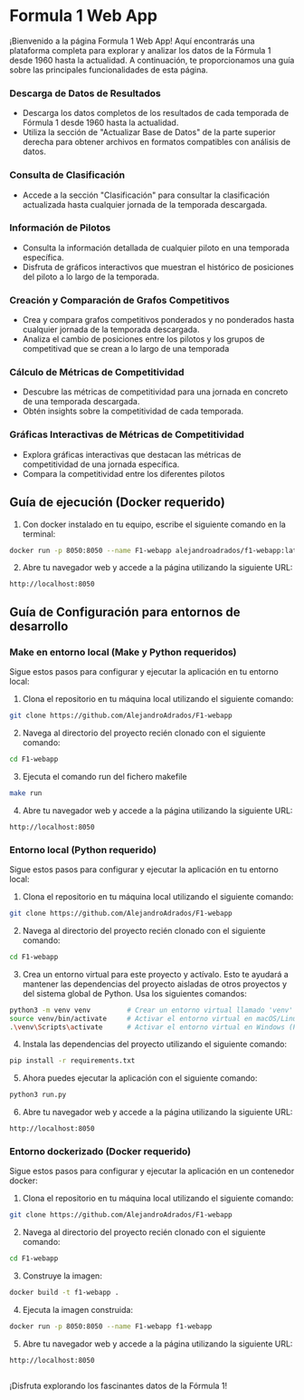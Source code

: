 # Formula 1 Web App

¡Bienvenido a la página Formula 1 Web App! Aquí encontrarás una plataforma completa para explorar y analizar los datos de la Fórmula 1 desde 1960 hasta la actualidad. A continuación, te proporcionamos una guía sobre las principales funcionalidades de esta página.

### Descarga de Datos de Resultados

- Descarga los datos completos de los resultados de cada temporada de Fórmula 1 desde 1960 hasta la actualidad.
- Utiliza la sección de "Actualizar Base de Datos" de la parte superior derecha para obtener archivos en formatos compatibles con análisis de datos.

### Consulta de Clasificación

- Accede a la sección "Clasificación" para consultar la clasificación actualizada hasta cualquier jornada de la temporada descargada.

### Información de Pilotos

- Consulta la información detallada de cualquier piloto en una temporada específica.
- Disfruta de gráficos interactivos que muestran el histórico de posiciones del piloto a lo largo de la temporada.

### Creación y Comparación de Grafos Competitivos

- Crea y compara grafos competitivos ponderados y no ponderados hasta cualquier jornada de la temporada descargada.
- Analiza el cambio de posiciones entre los pilotos y los grupos de competitivad que se crean a lo largo de una temporada

### Cálculo de Métricas de Competitividad

- Descubre las métricas de competitividad para una jornada en concreto de una temporada descargada.
- Obtén insights sobre la competitividad de cada temporada.

### Gráficas Interactivas de Métricas de Competitividad

- Explora gráficas interactivas que destacan las métricas de competitividad de una jornada específica.
- Compara la competitividad entre los diferentes pilotos

## Guía de ejecución (Docker requerido)

1. Con docker instalado en tu equipo, escribe el siguiente comando en la terminal:

```bash
docker run -p 8050:8050 --name F1-webapp alejandroadrados/f1-webapp:latest
```

2. Abre tu navegador web y accede a la página utilizando la siguiente URL:

```
http://localhost:8050
```

## Guía de Configuración para entornos de desarrollo

### Make en entorno local (Make y Python requeridos)

Sigue estos pasos para configurar y ejecutar la aplicación en tu entorno local:

1. Clona el repositorio en tu máquina local utilizando el siguiente comando:

```bash
git clone https://github.com/AlejandroAdrados/F1-webapp
```

2. Navega al directorio del proyecto recién clonado con el siguiente comando:

```bash
cd F1-webapp
```

3. Ejecuta el comando run del fichero makefile
```bash
make run
```

4. Abre tu navegador web y accede a la página utilizando la siguiente URL:

```
http://localhost:8050
```

### Entorno local (Python requerido)

Sigue estos pasos para configurar y ejecutar la aplicación en tu entorno local:

1. Clona el repositorio en tu máquina local utilizando el siguiente comando:

```bash
git clone https://github.com/AlejandroAdrados/F1-webapp
```

2. Navega al directorio del proyecto recién clonado con el siguiente comando:

```bash
cd F1-webapp
```

3. Crea un entorno virtual para este proyecto y actívalo. Esto te ayudará a mantener las dependencias del proyecto aisladas de otros proyectos y del sistema global de Python. Usa los siguientes comandos:

```bash
python3 -m venv venv         # Crear un entorno virtual llamado 'venv'
source venv/bin/activate     # Activar el entorno virtual en macOS/Linux
.\venv\Scripts\activate      # Activar el entorno virtual en Windows (PowerShell)
```

4. Instala las dependencias del proyecto utilizando el siguiente comando:

```bash
pip install -r requirements.txt
```

5. Ahora puedes ejecutar la aplicación con el siguiente comando:

```bash
python3 run.py
```

6. Abre tu navegador web y accede a la página utilizando la siguiente URL:

```
http://localhost:8050
```

### Entorno dockerizado (Docker requerido)

Sigue estos pasos para configurar y ejecutar la aplicación en un contenedor docker:

1. Clona el repositorio en tu máquina local utilizando el siguiente comando:

```bash
git clone https://github.com/AlejandroAdrados/F1-webapp
```

2. Navega al directorio del proyecto recién clonado con el siguiente comando:

```bash
cd F1-webapp
```

3. Construye la imagen:

```bash
docker build -t f1-webapp .
```

4. Ejecuta la imagen construida:

```bash
docker run -p 8050:8050 --name F1-webapp f1-webapp
```

5. Abre tu navegador web y accede a la página utilizando la siguiente URL:

```
http://localhost:8050
```
##

¡Disfruta explorando los fascinantes datos de la Fórmula 1!
